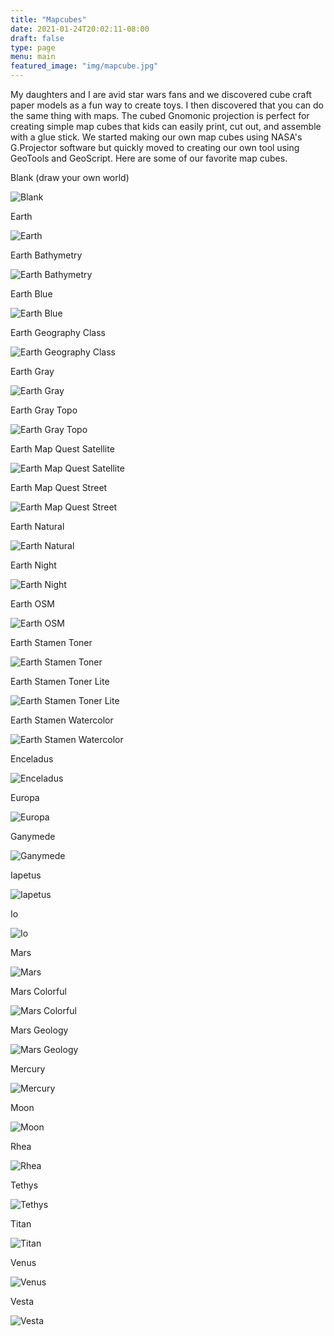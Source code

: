 ```yaml
---
title: "Mapcubes"
date: 2021-01-24T20:02:11-08:00
draft: false
type: page
menu: main
featured_image: "img/mapcube.jpg"
---
```


My daughters and I are avid star wars fans and we discovered cube craft paper models as a fun way to create toys.  I then discovered that you can do the same thing with maps.  The cubed Gnomonic projection is perfect for creating simple map cubes that kids can easily print, cut out, and assemble with a glue stick. We started making our own map cubes using NASA's G.Projector software but quickly moved to creating our own tool using GeoTools and GeoScript.  Here are some of our favorite map cubes.

Blank (draw your own world)

![Blank](/mapcubes/img/blank.png)

Earth

![Earth](/mapcubes/img/earth.png)

Earth Bathymetry

![Earth Bathymetry](/mapcubes/img/earth_bathymetry.png)

Earth Blue

![Earth Blue](/mapcubes/img/earth_blue.png)

Earth Geography Class

![Earth Geography Class](/mapcubes/img/earth_geographyclass.png)

Earth Gray

![Earth Gray](/mapcubes/img/earth_gray.png)

Earth Gray Topo

![Earth Gray Topo](/mapcubes/img/earth_gray_topo.png)

Earth Map Quest Satellite

![Earth Map Quest Satellite](/mapcubes/img/earth_map_quest_satellite.png)

Earth Map Quest Street

![Earth Map Quest Street](/mapcubes/img/earth_map_quest_street.png)

Earth Natural

![Earth Natural](/mapcubes/img/earth_natural.png)

Earth Night

![Earth Night](/mapcubes/img/earth_night.png)

Earth OSM

![Earth OSM](/mapcubes/img/earth_osm.png)

Earth Stamen Toner

![Earth Stamen Toner](/mapcubes/img/earth_stamen_toner.png)

Earth Stamen Toner Lite

![Earth Stamen Toner Lite](/mapcubes/img/earth_stamen_toner_lite.png)

Earth Stamen Watercolor

![Earth Stamen Watercolor](/mapcubes/img/earth_stamen_watercolor.png)

Enceladus

![Enceladus](/mapcubes/img/enceladus.png)

Europa

![Europa](/mapcubes/img/europa.png)

Ganymede

![Ganymede](/mapcubes/img/ganymede.png)

Iapetus

![Iapetus](/mapcubes/img/iapetus.png)

Io

![Io](/mapcubes/img/io.png)

Mars

![Mars](/mapcubes/img/mars.png)

Mars Colorful

![Mars Colorful](/mapcubes/img/mars_colorful.png)

Mars Geology

![Mars Geology](/mapcubes/img/mars_geology.png)

Mercury

![Mercury](/mapcubes/img/mercury.png)

Moon

![Moon](/mapcubes/img/moon.png)

Rhea

![Rhea](/mapcubes/img/rhea.png)

Tethys

![Tethys](/mapcubes/img/tethys.png)

Titan

![Titan](/mapcubes/img/titan.png)

Venus

![Venus](/mapcubes/img/venus.png)

Vesta

![Vesta](/mapcubes/img/vesta.png)